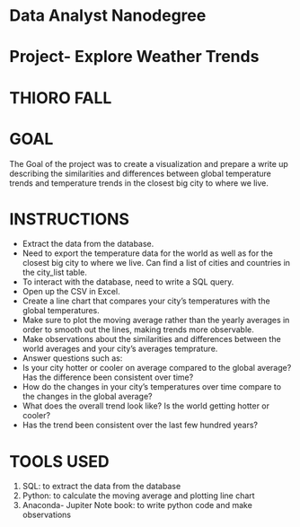 # Data Analyst Nanodegree 

# Project- Explore Weather Trends 

# THIORO FALL

# GOAL
 The Goal of the project was to create a visualization and prepare a write up describing the similarities and differences 
 between global temperature trends and temperature trends in the closest big city to where we live.

# INSTRUCTIONS
+ Extract the data from the database.
+ Need to export the temperature data for the world as well as for the closest big city to where we live.
  Can find a list of cities and countries in the city_list table.
+ To interact with the database, need to write a SQL query.
+ Open up the CSV in Excel.
+ Create a line chart that compares your city’s temperatures with the global temperatures.
+ Make sure to plot the moving average rather than the yearly averages in order to smooth out the lines, making trends more observable.
+ Make observations about the similarities and differences between the world averages and your city’s averages temprature.
+ Answer questions such as:
 + Is your city hotter or cooler on average compared to the global average? Has the difference been consistent over time?
 + How do the changes in your city’s temperatures over time compare to the changes in the global average?
 + What does the overall trend look like? Is the world getting hotter or cooler? 
 + Has the trend been consistent over the last few hundred years?

# TOOLS USED 
 
  1. SQL: to extract the data from the database
  2. Python: to calculate the moving average and plotting line chart 
  3. Anaconda- Jupiter Note book: to write python code and make observations 
